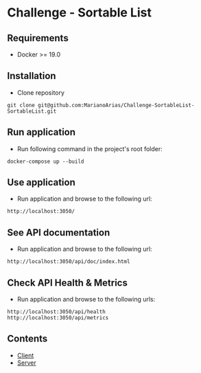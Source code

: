 # Challenge - Sortable List


## Requirements 
* Docker >= 19.0


## Installation 
* Clone repository
```
git clone git@github.com:MarianoArias/Challenge-SortableList-SortableList.git
```


## Run application
* Run following command in the project's root folder:
```
docker-compose up --build
```


## Use application
* Run application and browse to the following url:
```
http://localhost:3050/
```


## See API documentation
* Run application and browse to the following url:
```
http://localhost:3050/api/doc/index.html
```


## Check API Health & Metrics
* Run application and browse to the following urls:
```
http://localhost:3050/api/health
http://localhost:3050/api/metrics
```


## Contents 
- [Client](/client/README.md)
- [Server](/server/README.md)
